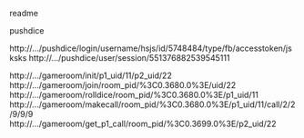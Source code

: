 readme

pushdice
  
http://.../pushdice/login/username/hsjs/id/5748484/type/fb/accesstoken/jsksks
http://.../pushdice/user/session/551376882539545111

http://.../gameroom/init/p1_uid/11/p2_uid/22
http://.../gameroom/join/room_pid/%3C0.3680.0%3E/uid/22
http://.../gameroom/rolldice/room_pid/%3C0.3680.0%3E/p1_uid/11
http://.../gameroom/makecall/room_pid/%3C0.3680.0%3E/p1_uid/11/call/2/2/9/9/9
http://.../gameroom/get_p1_call/room_pid/%3C0.3699.0%3E/p2_uid/22
